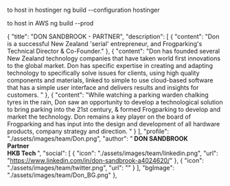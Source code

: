 to host in hostinger
ng build --configuration hostinger

to host in AWS
ng build --prod


  {
    "title": "DON SANDBROOK - PARTNER",
    "description": [
      {
        "content": "Don is a successful New Zealand 'serial' entrepreneur, and Frogparking's Technical Director & Co-Founder."
      },
      {
        "content": "Don has founded several New Zealand technology companies that have taken world first innovations to the global market. Don has specific expertise in creating and adapting technology to specifically solve issues for clients, using high quality components and materials, linked to simple to use cloud-based software that has a simple user interface and delivers results and insights for customers. "
      },
      {
        "content": "While watching a parking warden chalking tyres in the rain, Don saw an opportunity to develop a technological solution to bring parking into the 21st century, & formed Frogparking to develop and market the technology. Don remains a key player on the board of Frogparking and has input into the design and development of all hardware products, company strategy and direction. "
      }
    ],
    "profile": "./assets/images/team/Don.png",
    "author": "<strong> DON SANDBROOK <br/> Partner <br/> HKB Tech </strong>",
    "social": [
      {
        "icon": "./assets/images/team/linkedin.png",
        "url": "https://www.linkedin.com/in/don-sandbrook-a4024620/"
      },
      {
        "icon": "./assets/images/team/twitter.png",
        "url": ""
      }
    ],
    "bgImage": "./assets/images/team/Don_BG.png"
  },